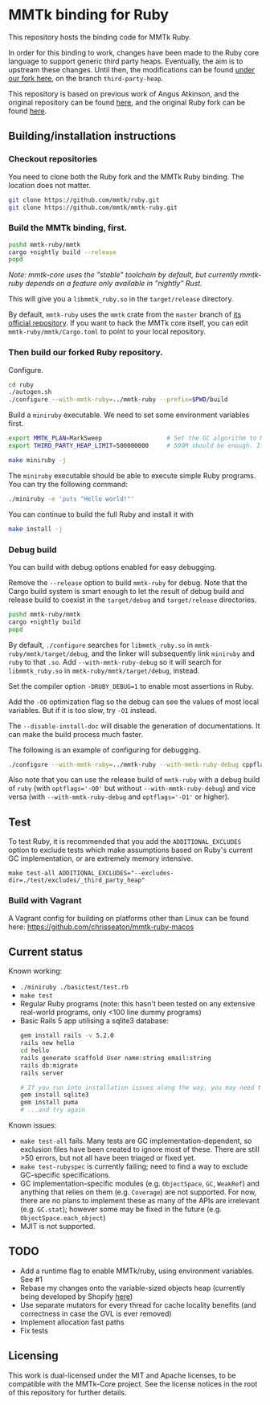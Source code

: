 # MMTk binding for Ruby

This repository hosts the binding code for MMTk Ruby. 

In order for this binding to work, changes have been made to the Ruby core
language to support generic third party heaps. Eventually, the aim is to
upstream these changes. Until then, the modifications can be found [under our
fork here](https://github.com/mmtk/ruby), on the branch `third-party-heap`.

This repository is based on previous work of Angus Atkinson, and the original
repository can be found [here](https://github.com/angussidney/mmtk-ruby.git),
and the original Ruby fork can be found
[here](https://github.com/angussidney/ruby.git).

## Building/installation instructions

### Checkout repositories

You need to clone both the Ruby fork and the MMTk Ruby binding.  The location
does not matter.

```bash
git clone https://github.com/mmtk/ruby.git
git clone https://github.com/mmtk/mmtk-ruby.git
```

### Build the MMTk binding, first.

```bash
pushd mmtk-ruby/mmtk
cargo +nightly build --release
popd
```

*Note: mmtk-core uses the "stable" toolchain by default, but currently
mmtk-ruby depends on a feature only available in "nightly" Rust.*

This will give you a `libmmtk_ruby.so` in the `target/release` directory.

By default, `mmtk-ruby` uses the `mmtk` crate from the `master` branch of [its
official repository](https://github.com/mmtk/mmtk-core).  If you want to hack
the MMTk core itself, you can edit `mmtk-ruby/mmtk/Cargo.toml` to point to your
local repository.

### Then build our forked Ruby repository.

Configure.

```bash
cd ruby
./autogen.sh
./configure --with-mmtk-ruby=../mmtk-ruby --prefix=$PWD/build
```

Build a `miniruby` executable.  We need to set some environment variables
first.

```bash
export MMTK_PLAN=MarkSweep                  # Set the GC algorithm to MarkSweep
export THIRD_PARTY_HEAP_LIMIT=500000000     # 500M should be enough. If still out of memory, add more.

make miniruby -j
```

The `miniruby` executable should be able to execute simple Ruby programs.  You
can try the following command:

```bash
./miniruby -e 'puts "Hello world!"'
```

You can continue to build the full Ruby and install it with

```bash
make install -j
```

### Debug build

You can build with debug options enabled for easy debugging.

Remove the `--release` option to build `mmtk-ruby` for debug.  Note that the
Cargo build system is smart enough to let the result of debug build and release
build to coexist in the `target/debug` and `target/release` directories.

```bash
pushd mmtk-ruby/mmtk
cargo +nightly build
popd
```

By default, `./configure` searches for `libmmtk_ruby.so` in
`mmtk-ruby/mmtk/target/debug`, and the linker will subsequently link `miniruby`
and `ruby` to that `.so`. Add `--with-mmtk-ruby-debug` so it will search for
`libmmtk_ruby.so` in `mmtk-ruby/mmtk/target/debug`, instead.

Set the compiler option `-DRUBY_DEBUG=1` to enable most assertions in Ruby.

Add the `-O0` optimization flag so the debug can see the values of most local
variables.  But if it is too slow, try `-O1` instead.

The `--disable-install-doc` will disable the generation of documentations.  It
can make the build process much faster.

The following is an example of configuring for debugging.

```bash
./configure --with-mmtk-ruby=../mmtk-ruby --with-mmtk-ruby-debug cppflags='-DRUBY_DEBUG=1' optflags='-O0' --prefix=$PWD/build --disable-install-doc
```

Also note that you can use the release build of `mmtk-ruby` with a debug build
of `ruby` (with `optflags='-O0'` but without `--with-mmtk-ruby-debug`) and vice
versa (with `--with-mmtk-ruby-debug` and `optflags='-O1'` or higher).

## Test

To test Ruby, it is recommended that you add the `ADDITIONAL_EXCLUDES` option to exclude tests which make assumptions based on Ruby's current GC implementation, or are extremely memory intensive.

```
make test-all ADDITIONAL_EXCLUDES="--excludes-dir=./test/excludes/_third_party_heap"
```

### Build with Vagrant

A Vagrant config for building on platforms other than Linux can be found here: https://github.com/chrisseaton/mmtk-ruby-macos

## Current status

Known working:
 - `./miniruby ./basictest/test.rb`
 - `make test`
 - Regular Ruby programs (note: this hasn't been tested on any extensive real-world programs, only <100 line dummy programs)
 - Basic Rails 5 app utilising a sqlite3 database:
    ```bash
    gem install rails -v 5.2.0
    rails new hello
    cd hello
    rails generate scaffold User name:string email:string
    rails db:migrate
    rails server

    # If you run into installation issues along the way, you may need to...
    gem install sqlite3
    gem install puma
    # ...and try again
    ```

Known issues:
 - `make test-all` fails. Many tests are GC implementation-dependent, so exclusion files have been created to ignore most of these. There are still >50 errors, but not all have been triaged or fixed yet.
 - `make test-rubyspec` is currently failing; need to find a way to exclude GC-specific specifications.
 - GC implementation-specific modules (e.g. `ObjectSpace`, `GC`, `WeakRef`) and anything that relies on them (e.g. `Coverage`) are not supported. For now, there are no plans to implement these as many of the APIs are irrelevant (e.g. `GC.stat`); however some may be fixed in the future (e.g. `ObjectSpace.each_object`)
 - MJIT is not supported.

## TODO
 - Add a runtime flag to enable MMTk/ruby, using environment variables. See #1
 - Rebase my changes onto the variable-sized objects heap (currently being developed by Shopify [here](https://github.com/Shopify/ruby/commits/mvh-pz-variable-width-allocation))
 - Use separate mutators for every thread for cache locality benefits (and correctness in case the GVL is ever removed)
 - Implement allocation fast paths
 - Fix tests


## Licensing

This work is dual-licensed under the MIT and Apache licenses, to be compatible with the MMTk-Core project. See the license notices in the root of this repository for further details.
